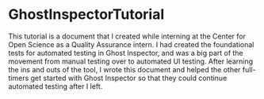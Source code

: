 # GhostInspectorTutorial

This tutorial is a document that I created while interning at the Center for Open Science as a Quality Assurance intern. I had created the foundational tests for automated testing in Ghost Inspector, and was a big part of the movement from manual testing over to automated UI testing. After learning the ins and outs of the tool, I wrote this document and helped the other full-timers get started with Ghost Inspector so that they could continue automated testing after I left.
